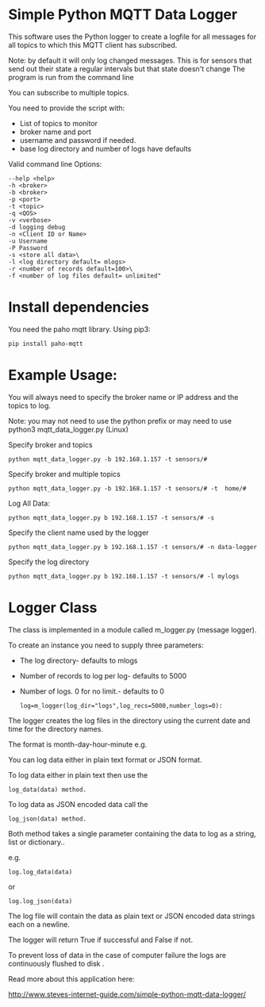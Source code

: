 # Simple Python MQTT Data Logger

This software uses the Python logger to create a logfile
for all messages for all topics to which this MQTT client
has subscribed.

Note: by default it will only log changed messages. This is for sensors 
that send out their state a regular intervals but that state doesn't change
The program is run from the command line

You can subscribe to multiple topics.


You need to provide the script with:

* List of topics to monitor
* broker name and port
* username and password if needed.
* base log directory and number of logs have defaults


Valid command line Options:

	--help <help>
	-h <broker> 
	-b <broker> 
	-p <port>
	-t <topic> 
	-q <QOS>
	-v <verbose>
	-d logging debug 
	-n <Client ID or Name>
	-u Username 
	-P Password
	-s <store all data>\
	-l <log directory default= mlogs> 
	-r <number of records default=100>\
	-f <number of log files default= unlimited"

# Install dependencies

You need the paho mqtt library. Using pip3:

	pip install paho-mqtt

# Example Usage:

You will always need to specify the broker name or IP address 
and the topics to log.

Note: you may not need to use the python prefix or may 
need to use python3 mqtt_data_logger.py (Linux)

Specify broker and topics 

    python mqtt_data_logger.py -b 192.168.1.157 -t sensors/#

Specify broker and multiple topics

    python mqtt_data_logger.py -b 192.168.1.157 -t sensors/# -t  home/#
	

Log All Data:

    python mqtt_data_logger.py b 192.168.1.157 -t sensors/# -s 

Specify the client name used by the logger

    python mqtt_data_logger.py b 192.168.1.157 -t sensors/# -n data-logger

Specify the log directory

    python mqtt_data_logger.py b 192.168.1.157 -t sensors/# -l mylogs
 
# Logger Class

The class is implemented in a module called m_logger.py (message logger).

To create an instance you need to supply three parameters:

* The log directory- defaults to mlogs
* Number of records to log per log- defaults to 5000
* Number of logs. 0 for no limit.- defaults to 0

      log=m_logger(log_dir="logs",log_recs=5000,number_logs=0):

The logger creates the log files in the directory using the current date and time for the directory names.

The format is month-day-hour-minute e.g.

You can log data either in plain text format or JSON format.

To log data either in plain text then use the

    log_data(data) method.

To log data as JSON encoded data call the

    log_json(data) method.

Both method takes a single parameter containing the data to log as a string, list or dictionary..

e.g.

	log.log_data(data) 

or

	log.log_json(data)

The log file will contain the data as plain text or  JSON encoded data strings each on a newline.

The logger will return True if successful and False if not.

To prevent loss of data in the case of computer failure the logs are continuously flushed to disk .
 
Read more about this application here:
 
http://www.steves-internet-guide.com/simple-python-mqtt-data-logger/
